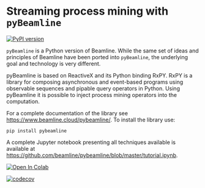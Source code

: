 # Streaming process mining with `pyBeamline`

[![PyPI version](https://badge.fury.io/py/pybeamline.svg)](https://badge.fury.io/py/pybeamline)

`pyBeamline` is a Python version of Beamline. While the same set of ideas and principles of Beamline have been ported into `pyBeamline`, the underlying goal and technology is very different.

pyBeamline is based on ReactiveX and its Python binding RxPY. RxPY is a library for composing asynchronous and event-based programs using observable sequences and pipable query operators in Python. Using pyBeamline it is possible to inject process mining operators into the computation.

For a complete documentation of the library see https://www.beamline.cloud/pybeamline/. To install the library use:
```console
pip install pybeamline
```
A complete Jupyter notebook presenting all techniques available is available at https://github.com/beamline/pybeamline/blob/master/tutorial.ipynb.

<a href="https://colab.research.google.com/github/beamline/pybeamline/blob/master/tutorial.ipynb" target="_blank">
<img alt="Open In Colab" src="https://colab.research.google.com/assets/colab-badge.svg">
</img></a>

[![codecov](https://codecov.io/gh/JepMik/pybeamline-OCPM/branch/master/graph/badge.svg)](https://codecov.io/gh/JepMik/pybeamline-OCPM)


